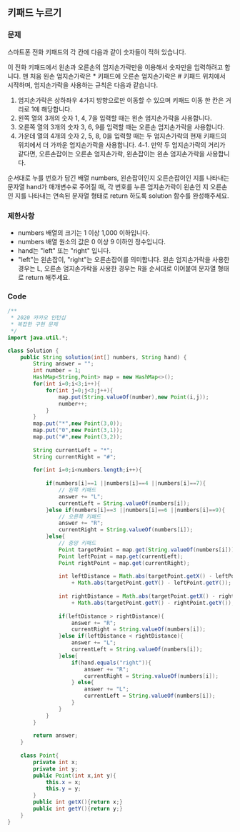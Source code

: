 ## 키패드 누르기


### 문제

스마트폰 전화 키패드의 각 칸에 다음과 같이 숫자들이 적혀 있습니다.

이 전화 키패드에서 왼손과 오른손의 엄지손가락만을 이용해서 숫자만을 입력하려고 합니다.
맨 처음 왼손 엄지손가락은 * 키패드에 오른손 엄지손가락은 # 키패드 위치에서 시작하며, 엄지손가락을 사용하는 규칙은 다음과 같습니다.

1. 엄지손가락은 상하좌우 4가지 방향으로만 이동할 수 있으며 키패드 이동 한 칸은 거리로 1에 해당합니다.
2. 왼쪽 열의 3개의 숫자 1, 4, 7을 입력할 때는 왼손 엄지손가락을 사용합니다.
3. 오른쪽 열의 3개의 숫자 3, 6, 9를 입력할 때는 오른손 엄지손가락을 사용합니다.
4. 가운데 열의 4개의 숫자 2, 5, 8, 0을 입력할 때는 두 엄지손가락의 현재 키패드의 위치에서 더 가까운 엄지손가락을 사용합니다.
4-1. 만약 두 엄지손가락의 거리가 같다면, 오른손잡이는 오른손 엄지손가락, 왼손잡이는 왼손 엄지손가락을 사용합니다.

순서대로 누를 번호가 담긴 배열 numbers, 왼손잡이인지 오른손잡이인 지를 나타내는 문자열 hand가 매개변수로 주어질 때, 각 번호를 누른 엄지손가락이 왼손인 지 오른손인 지를 나타내는 연속된 문자열 형태로 return 하도록 solution 함수를 완성해주세요.
### 제한사항

- numbers 배열의 크기는 1 이상 1,000 이하입니다.
- numbers 배열 원소의 값은 0 이상 9 이하인 정수입니다.
- hand는 "left" 또는 "right" 입니다.
- "left"는 왼손잡이, "right"는 오른손잡이를 의미합니다.
왼손 엄지손가락을 사용한 경우는 L, 오른손 엄지손가락을 사용한 경우는 R을 순서대로 이어붙여 문자열 형태로 return 해주세요.



### Code

```java
/**
 * 2020 카카오 인턴십
 * 복잡한 구현 문제
 */
import java.util.*;

class Solution {
    public String solution(int[] numbers, String hand) {
        String answer = "";
        int number = 1;
        HashMap<String,Point> map = new HashMap<>();
        for(int i=0;i<3;i++){
            for(int j=0;j<3;j++){
                map.put(String.valueOf(number),new Point(i,j));
                number++;
            }
        }
        map.put("*",new Point(3,0));
        map.put("0",new Point(3,1));
        map.put("#",new Point(3,2));
        
        String currentLeft = "*";
        String currentRight = "#";
        
        for(int i=0;i<numbers.length;i++){
            
            if(numbers[i]==1 ||numbers[i]==4 ||numbers[i]==7){
                // 왼쪽 키패드
                answer += "L";
                currentLeft = String.valueOf(numbers[i]);
            }else if(numbers[i]==3 ||numbers[i]==6 ||numbers[i]==9){
                // 오른쪽 키패드
                answer += "R";
                currentRight = String.valueOf(numbers[i]);
            }else{
                // 중앙 키패드
                Point targetPoint = map.get(String.valueOf(numbers[i]));
                Point leftPoint = map.get(currentLeft);
                Point rightPoint = map.get(currentRight);
                
                int leftDistance = Math.abs(targetPoint.getX() - leftPoint.getX())
                    + Math.abs(targetPoint.getY() - leftPoint.getY());
                
                int rightDistance = Math.abs(targetPoint.getX() - rightPoint.getX())
                    + Math.abs(targetPoint.getY() - rightPoint.getY());
                
                if(leftDistance > rightDistance){
                    answer += "R";
                    currentRight = String.valueOf(numbers[i]);
                }else if(leftDistance < rightDistance){
                    answer += "L";
                    currentLeft = String.valueOf(numbers[i]);
                }else{
                    if(hand.equals("right")){
                        answer += "R";
                        currentRight = String.valueOf(numbers[i]);
                    } else{
                        answer += "L";
                        currentLeft = String.valueOf(numbers[i]);
                    }
                }
            }
        }
    
        return answer;
    }
    
    class Point{
        private int x;
        private int y;
        public Point(int x,int y){
            this.x = x;
            this.y = y;
        }
        public int getX(){return x;}
        public int getY(){return y;}
    }
}

```

